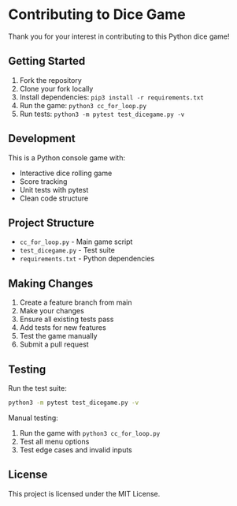# Contributing to Dice Game

Thank you for your interest in contributing to this Python dice game!

## Getting Started

1. Fork the repository
2. Clone your fork locally
3. Install dependencies: `pip3 install -r requirements.txt`
4. Run the game: `python3 cc_for_loop.py`
5. Run tests: `python3 -m pytest test_dicegame.py -v`

## Development

This is a Python console game with:
- Interactive dice rolling game
- Score tracking
- Unit tests with pytest
- Clean code structure

## Project Structure

- `cc_for_loop.py` - Main game script
- `test_dicegame.py` - Test suite
- `requirements.txt` - Python dependencies

## Making Changes

1. Create a feature branch from main
2. Make your changes
3. Ensure all existing tests pass
4. Add tests for new features
5. Test the game manually
6. Submit a pull request

## Testing

Run the test suite:
```bash
python3 -m pytest test_dicegame.py -v
```

Manual testing:
1. Run the game with `python3 cc_for_loop.py`
2. Test all menu options
3. Test edge cases and invalid inputs

## License

This project is licensed under the MIT License.